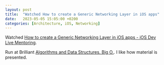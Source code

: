 ```yaml
---
layout: post
title:  "Watched How to create a Generic Networking Layer in iOS apps"
date:   2023-05-05 15:05:00 +0200
categories: [Architecture, iOS, Networking]
---
```

Watched [How to create a Generic Networking Layer in iOS apps - iOS Dev Live Mentoring](https://www.youtube.com/watch?v=M5SKjkfRAzc).

Run at Brilliant [Algorithms and Data Structures. Big O.](https://brilliant.org/courses/data-structures/operations/). I like how material is presented.
